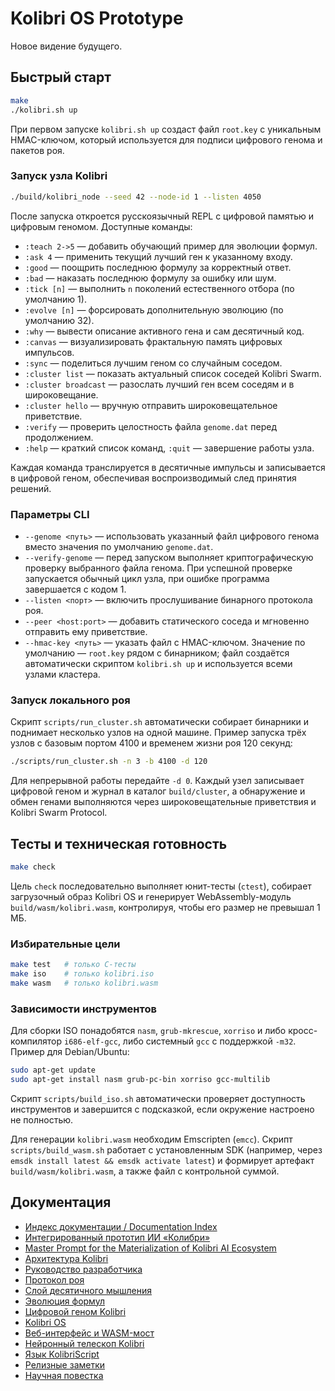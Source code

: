 # Kolibri OS Prototype

Новое видение будущего.

## Быстрый старт

```bash
make
./kolibri.sh up
```

При первом запуске `kolibri.sh up` создаст файл `root.key` с уникальным
HMAC-ключом, который используется для подписи цифрового генома и пакетов роя.

### Запуск узла Kolibri

```bash
./build/kolibri_node --seed 42 --node-id 1 --listen 4050
```

После запуска откроется русскоязычный REPL с цифровой памятью и цифровым
геномом. Доступные команды:

- `:teach 2->5` — добавить обучающий пример для эволюции формул.
- `:ask 4` — применить текущий лучший ген к указанному входу.
- `:good` — поощрить последнюю формулу за корректный ответ.
- `:bad` — наказать последнюю формулу за ошибку или шум.
- `:tick [n]` — выполнить `n` поколений естественного отбора (по умолчанию 1).
- `:evolve [n]` — форсировать дополнительную эволюцию (по умолчанию 32).
- `:why` — вывести описание активного гена и сам десятичный код.
- `:canvas` — визуализировать фрактальную память цифровых импульсов.
- `:sync` — поделиться лучшим геном со случайным соседом.
- `:cluster list` — показать актуальный список соседей Kolibri Swarm.
- `:cluster broadcast` — разослать лучший ген всем соседям и в широковещание.
- `:cluster hello` — вручную отправить широковещательное приветствие.
- `:verify` — проверить целостность файла `genome.dat` перед продолжением.
- `:help` — краткий список команд, `:quit` — завершение работы узла.

Каждая команда транслируется в десятичные импульсы и записывается в цифровой
геном, обеспечивая воспроизводимый след принятия решений.

### Параметры CLI

- `--genome <путь>` — использовать указанный файл цифрового генома вместо
  значения по умолчанию `genome.dat`.
- `--verify-genome` — перед запуском выполняет криптографическую проверку
  выбранного файла генома. При успешной проверке запускается обычный цикл
  узла, при ошибке программа завершается с кодом 1.
- `--listen <порт>` — включить прослушивание бинарного протокола роя.
- `--peer <host:port>` — добавить статического соседа и мгновенно отправить ему приветствие.
- `--hmac-key <путь>` — указать файл с HMAC-ключом. Значение по умолчанию —
  `root.key` рядом с бинарником; файл создаётся автоматически скриптом
  `kolibri.sh up` и используется всеми узлами кластера.

### Запуск локального роя

Скрипт `scripts/run_cluster.sh` автоматически собирает бинарники и поднимает
несколько узлов на одной машине. Пример запуска трёх узлов с базовым портом
4100 и временем жизни роя 120 секунд:

```bash
./scripts/run_cluster.sh -n 3 -b 4100 -d 120
```

Для непрерывной работы передайте `-d 0`. Каждый узел записывает цифровой
геном и журнал в каталог `build/cluster`, а обнаружение и обмен генами
выполняются через широковещательные приветствия и Kolibri Swarm Protocol.

## Тесты и техническая готовность

```bash
make check
```

Цель `check` последовательно выполняет юнит-тесты (`ctest`),
собирает загрузочный образ Kolibri OS и генерирует WebAssembly-модуль
`build/wasm/kolibri.wasm`, контролируя, чтобы его размер не превышал 1 МБ.

### Избирательные цели

```bash
make test   # только C-тесты
make iso    # только kolibri.iso
make wasm   # только kolibri.wasm
```

### Зависимости инструментов

Для сборки ISO понадобятся `nasm`, `grub-mkrescue`, `xorriso` и либо
кросс-компилятор `i686-elf-gcc`, либо системный `gcc` с поддержкой `-m32`.
Пример для Debian/Ubuntu:

```bash
sudo apt-get update
sudo apt-get install nasm grub-pc-bin xorriso gcc-multilib
```

Скрипт `scripts/build_iso.sh` автоматически проверяет доступность
инструментов и завершится с подсказкой, если окружение настроено не полностью.

Для генерации `kolibri.wasm` необходим Emscripten (`emcc`). Скрипт
`scripts/build_wasm.sh` работает с установленным SDK (например, через
`emsdk install latest && emsdk activate latest`) и формирует артефакт
`build/wasm/kolibri.wasm`, а также файл с контрольной суммой.

## Документация

- [Индекс документации / Documentation Index](docs/README.md)
- [Интегрированный прототип ИИ «Колибри»](docs/kolibri_integrated_prototype.md)
- [Master Prompt for the Materialization of Kolibri AI Ecosystem](docs/master_prompt.md)
- [Архитектура Kolibri](docs/architecture.md)
- [Руководство разработчика](docs/developer_guide.md)
- [Протокол роя](docs/swarm_protocol.md)
- [Слой десятичного мышления](docs/decimal_cognition.md)
- [Эволюция формул](docs/formula_evolution.md)
- [Цифровой геном Kolibri](docs/genome_chain.md)
- [Kolibri OS](docs/kolibri_os.md)
- [Веб-интерфейс и WASM-мост](docs/web_interface.md)
- [Нейронный телескоп Kolibri](docs/neural_telescope.md)
- [Язык KolibriScript](docs/kolibri_script.md)
- [Релизные заметки](docs/release_notes.md)
- [Научная повестка](docs/research_agenda.md)

